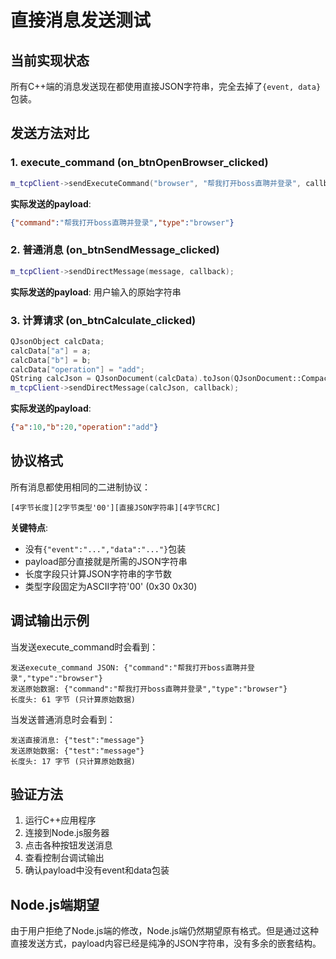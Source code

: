 # 直接消息发送测试

## 当前实现状态

所有C++端的消息发送现在都使用直接JSON字符串，完全去掉了`{event, data}`包装。

## 发送方法对比

### 1. execute_command (on_btnOpenBrowser_clicked)
```cpp
m_tcpClient->sendExecuteCommand("browser", "帮我打开boss直聘并登录", callback);
```
**实际发送的payload**:
```json
{"command":"帮我打开boss直聘并登录","type":"browser"}
```

### 2. 普通消息 (on_btnSendMessage_clicked)
```cpp
m_tcpClient->sendDirectMessage(message, callback);
```
**实际发送的payload**: 用户输入的原始字符串

### 3. 计算请求 (on_btnCalculate_clicked)
```cpp
QJsonObject calcData;
calcData["a"] = a;
calcData["b"] = b;
calcData["operation"] = "add";
QString calcJson = QJsonDocument(calcData).toJson(QJsonDocument::Compact);
m_tcpClient->sendDirectMessage(calcJson, callback);
```
**实际发送的payload**:
```json
{"a":10,"b":20,"operation":"add"}
```

## 协议格式

所有消息都使用相同的二进制协议：
```
[4字节长度][2字节类型'00'][直接JSON字符串][4字节CRC]
```

**关键特点**:
- 没有`{"event":"...","data":"..."}`包装
- payload部分直接就是所需的JSON字符串
- 长度字段只计算JSON字符串的字节数
- 类型字段固定为ASCII字符'00' (0x30 0x30)

## 调试输出示例

当发送execute_command时会看到：
```
发送execute_command JSON: {"command":"帮我打开boss直聘并登录","type":"browser"}
发送原始数据: {"command":"帮我打开boss直聘并登录","type":"browser"}
长度头: 61 字节 (只计算原始数据)
```

当发送普通消息时会看到：
```
发送直接消息: {"test":"message"}
发送原始数据: {"test":"message"}
长度头: 17 字节 (只计算原始数据)
```

## 验证方法

1. 运行C++应用程序
2. 连接到Node.js服务器
3. 点击各种按钮发送消息
4. 查看控制台调试输出
5. 确认payload中没有event和data包装

## Node.js端期望

由于用户拒绝了Node.js端的修改，Node.js端仍然期望原有格式。但是通过这种直接发送方式，payload内容已经是纯净的JSON字符串，没有多余的嵌套结构。 